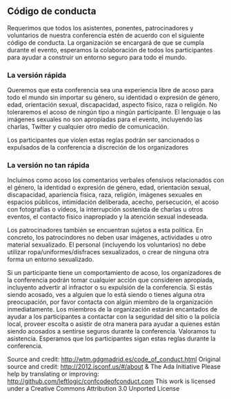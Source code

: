 ## Código de conducta
Requerimos que todos los asistentes, ponentes, patrocinadores y voluntarios de nuestra conferencia estén de acuerdo con el siguiente código de conducta.
La organización se encargará de que se cumpla durante el evento, esperamos la colaboración de todos los participantes para ayudar a construir un entorno seguro para todo el mundo.

### La versión rápida
Queremos que esta conferencia sea una experiencia libre de acoso para todo el mundo sin importar su género, su identidad o expresión de género, edad, orientación sexual, discapacidad, aspecto físico, raza o religión. No toleraremos el acoso de ningún tipo a ningún participante.
El lenguaje o las imágenes sexuales no son apropiadas para el evento, incluyendo las charlas, Twitter y cualquier otro medio de comunicación.

Los participantes que violen estas reglas podrán ser sancionados o expulsados de la conferencia a discreción de los organizadores

### La versión no tan rápida
Incluímos como acoso los comentarios verbales ofensivos relacionados con el género, la identidad o expresión de género, edad, orientación sexual, discapacidad, apariencia física, raza, religión, imágenes sexuales en espacios públicos, intimidación deliberada, acecho, persecución, el acoso con fotografías o vídeos, la interrupción sostenida de charlas u otros eventos, el contacto físico inapropiado y la atención sexual indeseada.

Los patrocinadores también se encuentran sujetos a esta política. En concreto, los patrocindores no deben usar imágenes, actividades u otro material sexualizado. El personal (incluyendo los voluntarios) no debe utilizar ropa/uniformes/disfraces sexualizados, o crear de ninguna otra forma un entorno sexualizado.

Si un participante tiene un comportamiento de acoso, los organizadores de la conferencia podrán tomar cualquier acción que consideren apropiada, incluyento advertir al infractor o su expulsión de la conferencia.
Si estás siendo acosado, ves a alguien que lo está siendo o tienes alguna otra preocupación, por favor contacta con algún miembro de la organización inmediatamente.
Los miembros de la organización estarán encantados de ayudar a los participantes a contactar con la seguridad del sitio o la policía local, proveer escolta o asistir de otra manera para ayudar a quienes están siendo acosados a sentirse seguros durante la conferencia.
Valoramos tu asistencia. Esperamos que los participantes sigan estas reglas durante la conferencia.

Source and credit: http://wtm.gdgmadrid.es/code_of_conduct.html
Original source and credit: http://2012.jsconf.us/#/about & The Ada Initiative
Please help by translating or improving: http://github.com/leftlogic/confcodeofconduct.com
This work is licensed under a Creative Commons Attribution 3.0 Unported License
